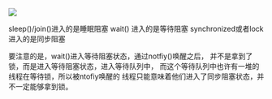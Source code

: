 ![](../../images/screenshot_11.png)


sleep()/join()进入的是睡眠阻塞
wait() 进入的是等待阻塞
synchronized或者lock进入的是同步阻塞



要注意的是，wait()进入等待阻塞状态，通过notfiy()唤醒之后，
并不是拿到了锁，而是进入等待阻塞状态，进入等待队列中，
而这个等待队列中也许有一堆的线程在等待锁，所以被ntofiy唤醒的
线程只能意味着他们进入了同步阻塞状态，并不一定能够拿到锁。
